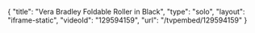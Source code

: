 {
    "title": "Vera Bradley Foldable Roller in Black",
    "type": "solo",
    "layout": "iframe-static",
    "videoId": "129594159",
    "url": "\/tvpembed\/129594159"
}